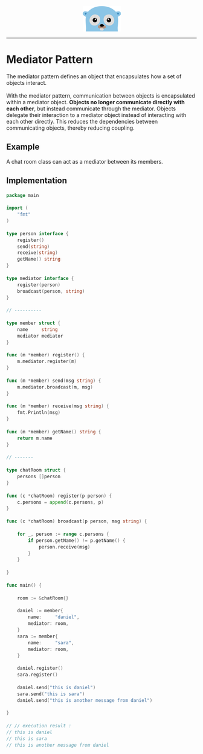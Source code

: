 <p align="center">
  <img src="../gopher.png" />
</p>

---

# Mediator Pattern
The mediator pattern defines an object that encapsulates how a set of objects interact.
<br />
<br />
With the mediator pattern, communication between objects is encapsulated within a mediator object. **Objects no longer communicate directly with each other**, but instead communicate through the mediator. Objects delegate their interaction to a mediator object instead of interacting with each other directly. This reduces the dependencies between communicating objects, thereby reducing coupling.

## Example
A chat room class can act as a mediator between its members.

## Implementation

```go
package main

import (
	"fmt"
)

type person interface {
	register()
	send(string)
	receive(string)
	getName() string
}

type mediator interface {
	register(person)
	broadcast(person, string)
}

// ----------

type member struct {
	name     string
	mediator mediator
}

func (m *member) register() {
	m.mediator.register(m)
}

func (m *member) send(msg string) {
	m.mediator.broadcast(m, msg)
}

func (m *member) receive(msg string) {
	fmt.Println(msg)
}

func (m *member) getName() string {
	return m.name
}

// -------

type chatRoom struct {
	persons []person
}

func (c *chatRoom) register(p person) {
	c.persons = append(c.persons, p)
}

func (c *chatRoom) broadcast(p person, msg string) {

	for _, person := range c.persons {
		if person.getName() != p.getName() {
			person.receive(msg)
		}
	}

}

func main() {

	room := &chatRoom{}

	daniel := member{
		name:     "daniel",
		mediator: room,
	}
	sara := member{
		name:     "sara",
		mediator: room,
	}

	daniel.register()
	sara.register()

	daniel.send("this is daniel")
	sara.send("this is sara")
	daniel.send("this is another message from daniel")

}

// // execution result :
// this is daniel
// this is sara
// this is another message from daniel
```